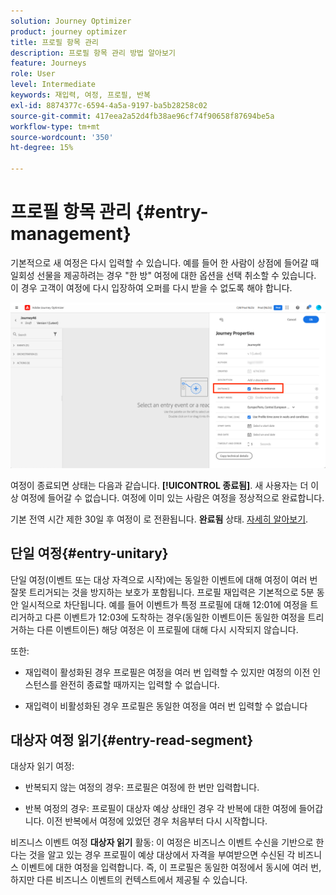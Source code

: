 ```yaml
---
solution: Journey Optimizer
product: journey optimizer
title: 프로필 항목 관리
description: 프로필 항목 관리 방법 알아보기
feature: Journeys
role: User
level: Intermediate
keywords: 재입력, 여정, 프로필, 반복
exl-id: 8874377c-6594-4a5a-9197-ba5b28258c02
source-git-commit: 417eea2a52d4fb38ae96cf74f90658f87694be5a
workflow-type: tm+mt
source-wordcount: '350'
ht-degree: 15%

---
```



# 프로필 항목 관리 {#entry-management}

기본적으로 새 여정은 다시 입력할 수 있습니다. 예를 들어 한 사람이 상점에 들어갈 때 일회성 선물을 제공하려는 경우 &quot;한 방&quot; 여정에 대한 옵션을 선택 취소할 수 있습니다. 이 경우 고객이 여정에 다시 입장하여 오퍼를 다시 받을 수 없도록 해야 합니다.

![](assets/journey-re-entrance.png)

여정이 종료되면 상태는 다음과 같습니다. **[!UICONTROL 종료됨]**. 새 사용자는 더 이상 여정에 들어갈 수 없습니다. 여정에 이미 있는 사람은 여정을 정상적으로 완료합니다.

기본 전역 시간 제한 30일 후 여정이 로 전환됩니다. **완료됨** 상태.  [자세히 알아보기](journey-gs.md#global_timeout).


## 단일 여정{#entry-unitary}

단일 여정(이벤트 또는 대상 자격으로 시작)에는 동일한 이벤트에 대해 여정이 여러 번 잘못 트리거되는 것을 방지하는 보호가 포함됩니다. 프로필 재입력은 기본적으로 5분 동안 일시적으로 차단됩니다. 예를 들어 이벤트가 특정 프로필에 대해 12:01에 여정을 트리거하고 다른 이벤트가 12:03에 도착하는 경우(동일한 이벤트이든 동일한 여정을 트리거하는 다른 이벤트이든) 해당 여정은 이 프로필에 대해 다시 시작되지 않습니다.

또한:

* 재입력이 활성화된 경우 프로필은 여정을 여러 번 입력할 수 있지만 여정의 이전 인스턴스를 완전히 종료할 때까지는 입력할 수 없습니다.

* 재입력이 비활성화된 경우 프로필은 동일한 여정을 여러 번 입력할 수 없습니다

## 대상자 여정 읽기{#entry-read-segment}

대상자 읽기 여정:

* 반복되지 않는 여정의 경우: 프로필은 여정에 한 번만 입력합니다.

* 반복 여정의 경우: 프로필이 대상자 예상 상태인 경우 각 반복에 대한 여정에 들어갑니다. 이전 반복에서 여정에 있었던 경우 처음부터 다시 시작합니다.

비즈니스 이벤트 여정 **대상자 읽기** 활동: 이 여정은 비즈니스 이벤트 수신을 기반으로 한다는 것을 알고 있는 경우 프로필이 예상 대상에서 자격을 부여받으면 수신된 각 비즈니스 이벤트에 대한 여정을 입력합니다. 즉, 이 프로필은 동일한 여정에서 동시에 여러 번, 하지만 다른 비즈니스 이벤트의 컨텍스트에서 제공될 수 있습니다.

<!--
# Profile entry management {#entry-management}

There are two main types of journeys:

* event-based journeys: starting with an event, these journeys are unitary, they are associated to one individual. When the event is received, the individual enters the journey. [Read more](#entry-unitary)
* read segment journeys: starting with a read segment, these are batch journeys. Individuals belonging to the segment all enter the same journey. These journeys can be recurring or one-shot. [Read more](#entry-read-segment)

In both journey types, a profile cannot be present multiple times in the same journey, at the same time.


## Unitary journeys{#entry-unitary}

In unitary journeys, you can enable or disable re-entrance:

* If re-entrance is enabled, a profile can enter a journey several times, but cannot do it until he fully exited that previous instance of the journey.

* If re-entrance is disabled, a profile cannot enter multiple times the same journey

By default, new journeys allow re-entrance. You can uncheck the option for “one shot” journeys, for example if you want to offer a one-time gift when a person enters a shop. In that case, you don't want the customer to be able to re-enter the journey and receive the offer again. When a journey ends, its status is **[!UICONTROL Closed]**. New individuals can no longer enter the journey. Persons already in the journey finish the journey normally. [Learn more](journey-gs.md#entrance)

![](assets/journey-re-entrance.png)

After the default global timeout of 30 days, the journey switches to the **Finished** status. New individuals can no longer enter the journey. Persons already in the journey finish the journey normally.Due to the 30-day journey timeout, when journey re-entrance is not allowed, we cannot make sure the re-entrance blocking will work more than 30 days. Indeed, as we remove all information about persons who entered the journey 30 days after they enter, we cannot know the person entered previously, more than 30 days ago. [Learn more](journey-gs.md#global_timeout).

Unitary journeys (starting with an event or a segment qualification) include a guardrail that prevents journeys from being erroneously triggered multiple times for the same event. Profile re-entrance is temporally blocked by default for 5 minutes. For instance, if an event triggers a journey at 12:01 for a specific profile and another one arrives at 12:03 (whether it is the same event or a different one triggering the same journey) that journey will not start again for this profile.

The key is also used to check that a person is in a journey. Indeed, a person cannot be at two different places in the same journey. As a result, the system does not allow the same key, for example the key CRMID=3224, to be at different places in the same journey.

## Read segment journeys{#entry-read-segment}

In a read segment journey:

* For non-recurring journeys: the profile enters once and only once the journey.

* For recurring journeys: by default, all the profiles belonging to the segment enters the journey on each recurrence. They must finish the journey before they can reenter in another occurrence. 

>[!NOTE]
>
>Two options are available for recurring read segment journeys. The **Force reentrance on recurrence** option makes all the profiles still present in the journey automatically exit it on the next execution. The **Incremental read** option only targets the individuals who entered the segment since the last execution of the journey. Refer to this [section](../building-journeys/read-segment.md#configuring-segment-trigger-activity)

In business event journeys starting with a **Read segment** activity: knowing that this journey is based on the reception of a business event, if the profile is qualified in the expected segment, they will enter the journey for each business event received, meaning that this profile can be multiple times in the same journey, at the same time, but in the context of different business events.
-->